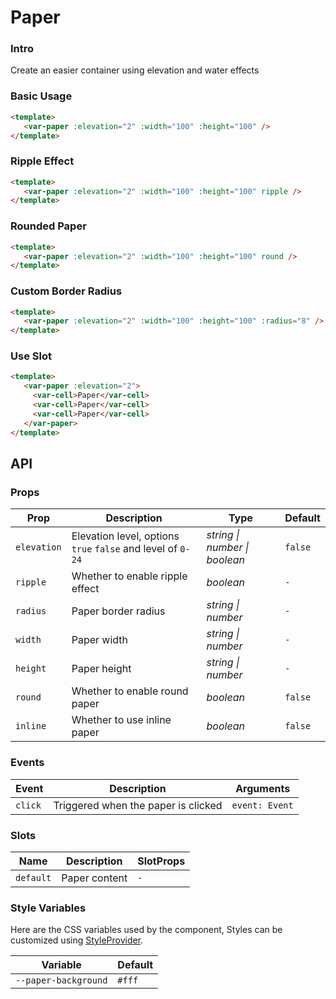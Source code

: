 # Paper

### Intro

Create an easier container using elevation and water effects

### Basic Usage

```html
<template>
   <var-paper :elevation="2" :width="100" :height="100" />
</template>
```

### Ripple Effect

```html
<template>
   <var-paper :elevation="2" :width="100" :height="100" ripple />
</template>
```

### Rounded Paper

```html
<template>
   <var-paper :elevation="2" :width="100" :height="100" round />
</template>
```

### Custom Border Radius

```html
<template>
   <var-paper :elevation="2" :width="100" :height="100" :radius="8" />
</template>
```

### Use Slot

```html
<template>
   <var-paper :elevation="2">
     <var-cell>Paper</var-cell>
     <var-cell>Paper</var-cell>
     <var-cell>Paper</var-cell>
   </var-paper>
</template>
```

## API

### Props

| Prop | Description | Type | Default |
| --- | --- | --- | --- |
| `elevation` | Elevation level, options `true` `false` and level of `0-24` | _string \| number \| boolean_|   `false`    |
| `ripple` | Whether to enable ripple effect | _boolean_ | `-` |
| `radius` | Paper border radius | _string \| number_ | `-` |
| `width` | Paper width | _string \| number_ | `-` |
| `height` | Paper height | _string \| number_ | `-` |
| `round` | Whether to enable round paper | _boolean_ | `false` |
| `inline` | Whether to use inline paper | _boolean_ | `false` |

### Events

| Event | Description | Arguments |
| ------- | -------------- | -------------- |
| `click` | Triggered when the paper is clicked | `event: Event` |

### Slots

| Name | Description | SlotProps |
| --- | ----| ---- |
| `default` | Paper content | `-` |

### Style Variables

Here are the CSS variables used by the component, Styles can be customized using [StyleProvider](#/en-US/style-provider).

| Variable | Default |
| ------ | -------------|
| `--paper-background` | `#fff` |
